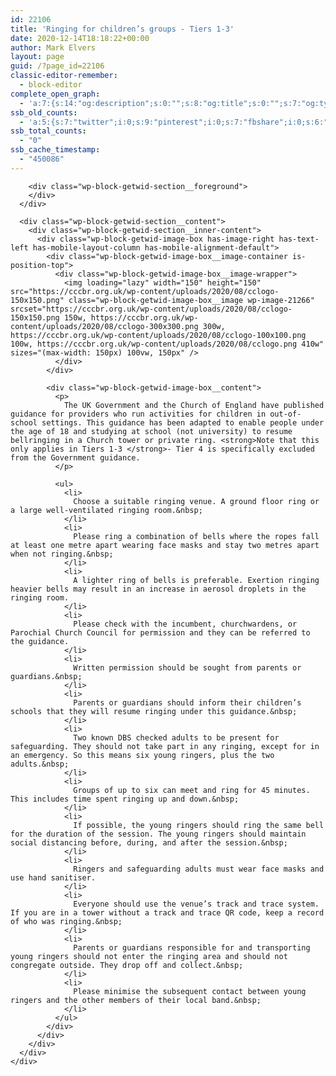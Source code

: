 ```yaml
---
id: 22106
title: 'Ringing for children’s groups - Tiers 1-3'
date: 2020-12-14T18:18:22+00:00
author: Mark Elvers
layout: page
guid: /?page_id=22106
classic-editor-remember:
  - block-editor
complete_open_graph:
  - 'a:7:{s:14:"og:description";s:0:"";s:8:"og:title";s:0:"";s:7:"og:type";s:0:"";s:12:"twitter:card";s:7:"summary";s:15:"twitter:creator";s:0:"";s:19:"twitter:description";s:0:"";s:8:"og:image";s:0:"";}'
ssb_old_counts:
  - 'a:5:{s:7:"twitter";i:0;s:9:"pinterest";i:0;s:7:"fbshare";i:0;s:6:"reddit";i:0;s:6:"tumblr";N;}'
ssb_total_counts:
  - "0"
ssb_cache_timestamp:
  - "450086"
---
```

<div class="wp-block-getwid-section">
  <div class="wp-block-getwid-section__wrapper">
    <div class="wp-block-getwid-section__inner-wrapper">
      <div class="wp-block-getwid-section__background-holder">
        <div class="wp-block-getwid-section__background">
        </div>
        
        <div class="wp-block-getwid-section__foreground">
        </div>
      </div>
      
      <div class="wp-block-getwid-section__content">
        <div class="wp-block-getwid-section__inner-content">
          <div class="wp-block-getwid-image-box has-image-right has-text-left has-mobile-layout-column has-mobile-alignment-default">
            <div class="wp-block-getwid-image-box__image-container is-position-top">
              <div class="wp-block-getwid-image-box__image-wrapper">
                <img loading="lazy" width="150" height="150" src="https://cccbr.org.uk/wp-content/uploads/2020/08/cclogo-150x150.png" class="wp-block-getwid-image-box__image wp-image-21266" srcset="https://cccbr.org.uk/wp-content/uploads/2020/08/cclogo-150x150.png 150w, https://cccbr.org.uk/wp-content/uploads/2020/08/cclogo-300x300.png 300w, https://cccbr.org.uk/wp-content/uploads/2020/08/cclogo-100x100.png 100w, https://cccbr.org.uk/wp-content/uploads/2020/08/cclogo.png 410w" sizes="(max-width: 150px) 100vw, 150px" />
              </div>
            </div>
            
            <div class="wp-block-getwid-image-box__content">
              <p>
                The UK Government and the Church of England have published guidance for providers who run activities for children in out-of-school settings. This guidance has been adapted to enable people under the age of 18 and studying at school (not university) to resume bellringing in a Church tower or private ring. <strong>Note that this only applies in Tiers 1-3 </strong>- Tier 4 is specifically excluded from the Government guidance.
              </p>
              
              <ul>
                <li>
                  Choose a suitable ringing venue. A ground floor ring or a large well-ventilated ringing room.&nbsp;
                </li>
                <li>
                  Please ring a combination of bells where the ropes fall at least one metre apart wearing face masks and stay two metres apart when not ringing.&nbsp;
                </li>
                <li>
                  A lighter ring of bells is preferable. Exertion ringing heavier bells may result in an increase in aerosol droplets in the ringing room.
                </li>
                <li>
                  Please check with the incumbent, churchwardens, or Parochial Church Council for permission and they can be referred to the guidance.
                </li>
                <li>
                  Written permission should be sought from parents or guardians.&nbsp;
                </li>
                <li>
                  Parents or guardians should inform their children’s schools that they will resume ringing under this guidance.&nbsp;
                </li>
                <li>
                  Two known DBS checked adults to be present for safeguarding. They should not take part in any ringing, except for in an emergency. So this means six young ringers, plus the two adults.&nbsp;
                </li>
                <li>
                  Groups of up to six can meet and ring for 45 minutes. This includes time spent ringing up and down.&nbsp;
                </li>
                <li>
                  If possible, the young ringers should ring the same bell for the duration of the session. The young ringers should maintain social distancing before, during, and after the session.&nbsp;
                </li>
                <li>
                  Ringers and safeguarding adults must wear face masks and use hand sanitiser.
                </li>
                <li>
                  Everyone should use the venue’s track and trace system. If you are in a tower without a track and trace QR code, keep a record of who was ringing.&nbsp;
                </li>
                <li>
                  Parents or guardians responsible for and transporting young ringers should not enter the ringing area and should not congregate outside. They drop off and collect.&nbsp;
                </li>
                <li>
                  Please minimise the subsequent contact between young ringers and the other members of their local band.&nbsp;
                </li>
              </ul>
            </div>
          </div>
        </div>
      </div>
    </div>
  </div>
</div>
